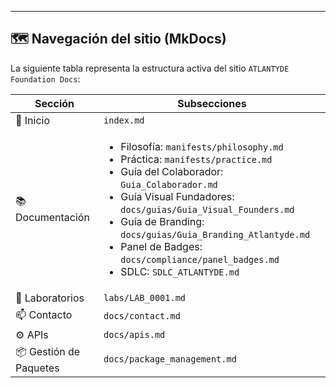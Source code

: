 

---

## 🗺️ Navegación del sitio (MkDocs)

La siguiente tabla representa la estructura activa del sitio `ATLANTYDE Foundation Docs`:


<table>
  <thead>
    <tr>
      <th>Sección</th>
      <th>Subsecciones</th>
    </tr>
  </thead>
  <tbody>
    <tr>
      <td>🧭 Inicio</td>
      <td><code>index.md</code></td>
    </tr>
    <tr>
      <td>📚 Documentación</td>
      <td>
        <ul>
          <li>Filosofía: <code>manifests/philosophy.md</code></li>
          <li>Práctica: <code>manifests/practice.md</code></li>
          <li>Guía del Colaborador: <code>Guia_Colaborador.md</code></li>
          <li>Guía Visual Fundadores: <code>docs/guias/Guia_Visual_Founders.md</code></li>
          <li>Guía de Branding: <code>docs/guias/Guia_Branding_Atlantyde.md</code></li>
          <li>Panel de Badges: <code>docs/compliance/panel_badges.md</code></li>
          <li>SDLC: <code>SDLC_ATLANTYDE.md</code></li>
        </ul>
      </td>
    </tr>
    <tr>
      <td>🔬 Laboratorios</td>
      <td><code>labs/LAB_0001.md</code></td>
    </tr>
    <tr>
      <td>📫 Contacto</td>
      <td><code>docs/contact.md</code></td>
    </tr>
    <tr>
      <td>⚙️ APIs</td>
      <td><code>docs/apis.md</code></td>
    </tr>
    <tr>
      <td>📦 Gestión de Paquetes</td>
      <td><code>docs/package_management.md</code></td>
    </tr>
  </tbody>
</table>





<!-- 
# ATLANTYDE Foundation

**Repositorio fundacional, institucional, neuroeducativo y divulgativo** de la iniciativa ATLANTYDE, liderada por un colectivo visionario de fundadores que fusionan tecnología, ética, sostenibilidad y colaboración radical.

---

## 🚀 Misión

Construir una **plataforma colaborativa** y de código abierto que impulse la innovación digital, el talento descentralizado y el cumplimiento normativo europeo, todo bajo una visión humanista y atlante.

---

## 🧬 Filosofía del Proyecto

- **Open Source by Design**: desde el inicio.
- **Compliance First**: cumplimiento automático (GDPR, ISO 27001, eIDAS).
- **Neuroeducación & LMS-ready**: preparado para aprendizaje interactivo.
- **DevSecOps completo**: SDLC automatizado con GitHub Actions.

---

## 🧩 Repositorio MonoRepo

Este repositorio centraliza:
- Documentación viva (MkDocs + Material)
- Scripts Python de automatización
- Componentes React (Tech Radar, Dashboard)
- Workflows CI/CD completos
- Configuración Dependabot y CodeQL

---

## 📁 Estructura del Repositorio

```
├── .github/
│   ├── workflows/
│   │   ├── changelog.yml
│   │   ├── codeql.yml
│   │   └── refactor-atlantyde.yml
│   └── dependabot.yml
├── src/
│   └── components/
│       └── tech-radar.jsx
├── scripts/
│   └── refactor.py
├── docs/
│   ├── apis.md
│   ├── contact.md
│   ├── requirements.txt
│   └── package_management.md
├── manifests/
│   ├── overview.md
│   ├── philosophy.md
│   └── practice.md
├── assets/
│   └── media/
├── CHANGELOG.md
├── mkdocs.yml
├── README.md (este archivo)
├── Guia_Colaborador.md
├── SDLC_ATLANTYDE.md
├── PRE-COMMIT_SETUP.md
├── package.json
├── requirements.txt
└── .pre-commit-config.yaml
```

---

## 🔐 Seguridad y Cumplimiento

- ✔️ [![CodeQL](https://github.com/atlantyde-labs/atlantyde-foundation/actions/workflows/codeql.yml/badge.svg)](https://github.com/atlantyde-labs/atlantyde-foundation/security/code-scanning)
- ✔️ Dependabot activado para npm y pip
- ✔️ Análisis estático (SAST) automático en PR
- ✔️ Configuración para LMS con seguimiento de seguridad

---

## 🧠 Fundadores del Proyecto

| Alias Épico | Nombre Formal         | Rol Estratégico                       |
|-------------|------------------------|----------------------------------------|
| **Kbza**    | **Jaime Silva**        | CEO, CIO, Creador del Manifiesto       |
| **Culebra** | **Ángel Cumbreño**     | Facilitador Emocional y Finanzas       |
| **Loky**    | **José Antonio López** | Director Creativo y Full Stack Dev     |
| *(Futuros)* | **Iñigo Gortazar** / **Alba RS (Supernova)** | Legal Tech y Cultura Narrativa |

---

## 📫 Contacto

- 📧 Correo principal: **innovation@atlantyde.eu**

---

## 🤖 Automatizaciones CI/CD

- `auto-changelog` con historial semántico
- `git-auto-commit` para pushes automáticos
- `pre-commit` validación local
- `refactor.py` para limpieza y orden de carpetas

---

## 🧭 Cómo empezar

```bash
git clone https://github.com/atlantyde-labs/atlantyde-foundation.git
cd atlantyde-foundation
npm install
pip install -r requirements.txt
pip install -r docs/requirements.txt
pre-commit install
mkdocs serve
```

---

## 🌐 Sitio Web de Documentación

Una vez desplegado:

➡️ https://atlantyde-labs.github.io/atlantyde-foundation/

---

## 🌊 Licencia

Este proyecto se publica bajo Licencia MIT con cláusulas extendidas para compliance europeo. Ver `LICENSE.md` (en construcción).


## Contacto

- 📩 Correo corporativo root: **innovation@atlantyde.eu**

## Fundadores de ATLANTYDE

| Alias Épico | Nombre Formal         | Rol Estratégico                       |
|-------------|------------------------|----------------------------------------|
| **Kbza**    | **Jaime Silva**        | CEO, CIO, Creador del Manifiesto       |
| **Culebra** | **Ángel Cumbreño**     | Facilitador Emocional y Finanzas       |
| **Loky**    | **José Antonio López** | Director Creativo y Full Stack Dev     |
| *(Futuros)* | **Iñigo Gortazar** / **Alba RS (Supernova)** | Legal Tech y Cultura Narrativa | -->
